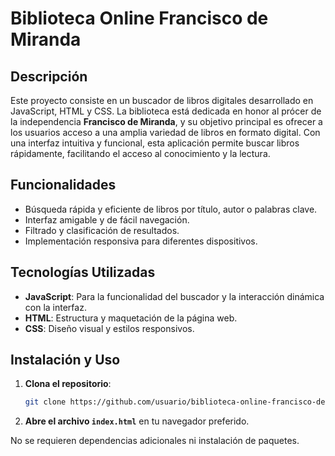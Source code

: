 # Biblioteca Online Francisco de Miranda

## Descripción

Este proyecto consiste en un buscador de libros digitales desarrollado en JavaScript, HTML y CSS. La biblioteca está dedicada en honor al prócer de la independencia **Francisco de Miranda**, y su objetivo principal es ofrecer a los usuarios acceso a una amplia variedad de libros en formato digital. Con una interfaz intuitiva y funcional, esta aplicación permite buscar libros rápidamente, facilitando el acceso al conocimiento y la lectura.

## Funcionalidades

- Búsqueda rápida y eficiente de libros por título, autor o palabras clave.
- Interfaz amigable y de fácil navegación.
- Filtrado y clasificación de resultados.
- Implementación responsiva para diferentes dispositivos.

## Tecnologías Utilizadas

- **JavaScript**: Para la funcionalidad del buscador y la interacción dinámica con la interfaz.
- **HTML**: Estructura y maquetación de la página web.
- **CSS**: Diseño visual y estilos responsivos.

## Instalación y Uso

1. **Clona el repositorio**:
    ```bash
    git clone https://github.com/usuario/biblioteca-online-francisco-de-miranda.git
    ```
2. **Abre el archivo `index.html`** en tu navegador preferido.

No se requieren dependencias adicionales ni instalación de paquetes.



